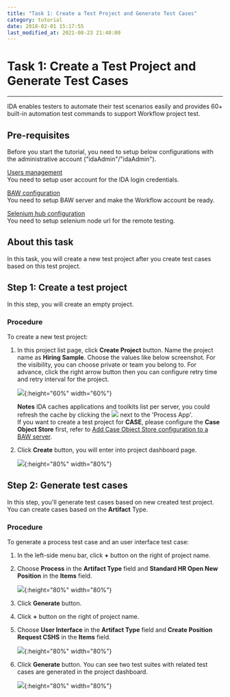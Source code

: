```yaml
---
title: "Task 1: Create a Test Project and Generate Test Cases"
category: tutorial
date: 2018-02-01 15:17:55
last_modified_at: 2021-08-23 21:40:00
---
```


# Task 1: Create a Test Project and Generate Test Cases
***

IDA enables testers to automate their test scenarios easily and provides 60+ built-in automation test commands to support Workflow project test.

## Pre-requisites
Before you start the tutorial, you need to setup below configurations with the administrative account ("idaAdmin"/"idaAdmin").

[Users management][1]  
You need to setup user account for the IDA login credentials.

[BAW configuration][2]   
You need to setup BAW server and make the Workflow account be ready.

[Selenium hub configuration][3]   
You need to setup selenium node url for the remote testing.


## About this task

In this task, you will create a new test project after you create test cases based on this test project.

## Step 1: Create a test project

  In this step, you will create an empty project.   
  
### Procedure

To create a new test project:

  1. In this project list page, click **Create Project** button. Name the project name as **Hiring Sample**. Choose the values like below screenshot. For the visibility, you can choose private or team you belong to. For advance, click the right arrow button then you can configure retry time and retry interval for the project.
    
     ![][tutorial_createproject]{:height="60%" width="60%"}

     **Notes** 
     IDA caches applications and toolkits list per server, you could refresh the cache by clicking the ![][tutorial_refresh_icon] next to the 'Process App'.  
     If you want to create a test project for **CASE**, please configure the **Case Object Store** first, refer to [Add Case Object Store configuration to a BAW server](https://sdc-china.github.io/IDA-doc/administration/administration-bpm-configuration.html#add-case-object-store-configuration-to-a-bpm-server).
  
  2. Click **Create** button, you will enter into project dashboard page.

     ![][tutorial_project_info]{:height="80%" width="80%"}
   
## Step 2: Generate test cases

  In this step, you'll generate test cases based on new created test project. You can create cases based on the  **Artifact** Type.
   
### Procedure
 
To generate a process test case and an user interface test case:

 1. In the left-side menu bar, click **+** button on the right of project name.

 2. Choose **Process** in the **Artifact Type** field and **Standard HR Open New Position** in the **Items** field.
  
     ![][tutorial_case_items_form]{:height="80%" width="80%"}
  
 3. Click **Generate** button.
  
 4. Click **+** button on the right of project name.
  
 5. Choose **User Interface** in the **Artifact Type** field and **Create Position Request CSHS** in the **Items** field. 
  
      ![][tutorial_case_items_form2]{:height="80%" width="80%"}
  
 6. Click **Generate** button. You can see two test suites with related test cases are generated in the project dashboard.

      ![][tutorial_case_basic_info]{:height="80%" width="80%"}

<!-- **[< Next>][4]** -->
  

[tutorial_case_items_form]: ../images/tutorial/tutorial_case_items_form.PNG
[tutorial_case_items_form2]: ../images/tutorial/tutorial_case_items_form2.PNG
[tutorial_case_basic_info]: ../images/tutorial/tutorial_case_basic_info.PNG

[1]: ../administration/administration-users-management.html
[2]: ../administration/administration-baw-configuration.html
[3]: ../administration/administration-selenium-hub-configuration.html
[4]: tutorial-run-record-and-replay-a-test-case.html
[tutorial_createproject]: ../images/tutorial/tuorial_project_create.PNG 
[tutorial_refresh_icon]: ../images/tutorial/refresh-icon.PNG
[tutorial_project_info]: ../images/tutorial/tutorial_project_info.PNG
